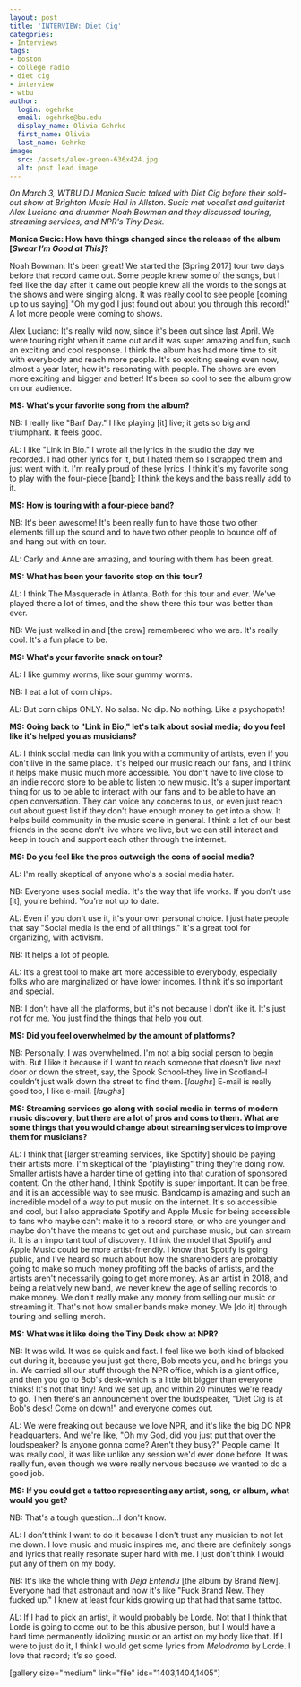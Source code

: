 ```yaml
---
layout: post
title: 'INTERVIEW: Diet Cig'
categories:
- Interviews
tags:
- boston
- college radio
- diet cig
- interview
- wtbu
author:
  login: ogehrke
  email: ogehrke@bu.edu
  display_name: Olivia Gehrke
  first_name: Olivia
  last_name: Gehrke
image:
  src: /assets/alex-green-636x424.jpg
  alt: post lead image
---
```


_On March 3, WTBU DJ Monica Sucic talked with Diet Cig before their sold-out show at Brighton Music Hall in Allston. Sucic met vocalist and guitarist Alex Luciano and drummer Noah Bowman and they discussed touring, streaming services, and NPR's Tiny Desk._

**Monica Sucic: How have things changed since the release of the album \[****_Swear I’m Good at This\]_****?**

Noah Bowman: It's been great! We started the \[Spring 2017\] tour two days before that record came out. Some people knew some of the songs, but I feel like the day after it came out people knew all the words to the songs at the shows and were singing along. It was really cool to see people \[coming up to us saying\] "Oh my god I just found out about you through this record!" A lot more people were coming to shows.

Alex Luciano: It's really wild now, since it's been out since last April. We were touring right when it came out and it was super amazing and fun, such an exciting and cool response. I think the album has had more time to sit with everybody and reach more people. It's so exciting seeing even now, almost a year later, how it's resonating with people. The shows are even more exciting and bigger and better! It's been so cool to see the album grow on our audience.

**MS: What's your favorite song from the album?**

NB: I really like "Barf Day." I like playing \[it\] live; it gets so big and triumphant. It feels good.

AL: I like "Link in Bio." I wrote all the lyrics in the studio the day we recorded. I had other lyrics for it, but I hated them so I scrapped them and just went with it. I'm really proud of these lyrics. I think it's my favorite song to play with the four-piece \[band\]; I think the keys and the bass really add to it.

**MS: How is touring with a four-piece band?**

NB: It's been awesome! It's been really fun to have those two other elements fill up the sound and to have two other people to bounce off of and hang out with on tour.

AL: Carly and Anne are amazing, and touring with them has been great.

**MS: What has been your favorite stop on this tour?**

AL: I think The Masquerade in Atlanta. Both for this tour and ever. We've played there a lot of times, and the show there this tour was better than ever.

NB: We just walked in and \[the crew\] remembered who we are. It's really cool. It's a fun place to be.

**MS: What's your favorite snack on tour?**

AL: I like gummy worms, like sour gummy worms.

NB: I eat a lot of corn chips.

AL: But corn chips ONLY. No salsa. No dip. No nothing. Like a psychopath!

**MS: Going back to "Link in Bio," let's talk about social media; do you feel like it's helped you as musicians?**

AL: I think social media can link you with a community of artists, even if you don't live in the same place. It's helped our music reach our fans, and I think it helps make music much more accessible. You don't have to live close to an indie record store to be able to listen to new music. It's a super important thing for us to be able to interact with our fans and to be able to have an open conversation. They can voice any concerns to us, or even just reach out about guest list if they don't have enough money to get into a show. It helps build community in the music scene in general. I think a lot of our best friends in the scene don't live where we live, but we can still interact and keep in touch and support each other through the internet.

**MS: Do you feel like the pros outweigh the cons of social media?**

AL: I'm really skeptical of anyone who's a social media hater.

NB: Everyone uses social media. It's the way that life works. If you don't use \[it\], you're behind. You’re not up to date.

AL: Even if you don't use it, it's your own personal choice. I just hate people that say "Social media is the end of all things." It's a great tool for organizing, with activism.

NB: It helps a lot of people.

AL: It’s a great tool to make art more accessible to everybody, especially folks who are marginalized or have lower incomes. I think it's so important and special.

NB: I don't have all the platforms, but it's not because I don't like it. It's just not for me. You just find the things that help you out.

**MS: Did you feel overwhelmed by the amount of platforms?**

NB: Personally, I was overwhelmed. I'm not a big social person to begin with. But I like it because if I want to reach someone that doesn't live next door or down the street, say, the Spook School–they live in Scotland–I couldn’t just walk down the street to find them. \[_laughs_\] E-mail is really good too, I like e-mail. \[_laughs_\]

**MS: Streaming services go along with social media in terms of modern music discovery, but there are a lot of pros and cons to them. What are some things that you would change about streaming services to improve them for musicians?**

AL: I think that \[larger streaming services, like Spotify\] should be paying their artists more. I'm skeptical of the "playlisting" thing they're doing now. Smaller artists have a harder time of getting into that curation of sponsored content. On the other hand, I think Spotify is super important. It can be free, and it is an accessible way to see music. Bandcamp is amazing and such an incredible model of a way to put music on the internet. It's so accessible and cool, but I also appreciate Spotify and Apple Music for being accessible to fans who maybe can't make it to a record store, or who are younger and maybe don't have the means to get out and purchase music, but can stream it. It is an important tool of discovery. I think the model that Spotify and Apple Music could be more artist-friendly. I know that Spotify is going public, and I've heard so much about how the shareholders are probably going to make so much money profiting off the backs of artists, and the artists aren't necessarily going to get more money. As an artist in 2018, and being a relatively new band, we never knew the age of selling records to make money. We don't really make any money from selling our music or streaming it. That's not how smaller bands make money. We \[do it\] through touring and selling merch.

**MS: What was it like doing the Tiny Desk show at NPR?**

NB: It was wild. It was so quick and fast. I feel like we both kind of blacked out during it, because you just get there, Bob meets you, and he brings you in. We carried all our stuff through the NPR office, which is a giant office, and then you go to Bob's desk–which is a little bit bigger than everyone thinks! It's not that tiny! And we set up, and within 20 minutes we're ready to go. Then there's an announcement over the loudspeaker, "Diet Cig is at Bob's desk! Come on down!" and everyone comes out.

AL: We were freaking out because we love NPR, and it's like the big DC NPR headquarters. And we're like, "Oh my God, did you just put that over the loudspeaker? Is anyone gonna come? Aren't they busy?" People came! It was really cool, it was like unlike any session we'd ever done before. It was really fun, even though we were really nervous because we wanted to do a good job.

**MS: If you could get a tattoo representing any artist, song, or album, what would you get?**

NB: That's a tough question...I don't know.

AL: I don’t think I want to do it because I don't trust any musician to not let me down. I love music and music inspires me, and there are definitely songs and lyrics that really resonate super hard with me. I just don’t think I would put any of them on my body.

NB: It's like the whole thing with _Deja Entendu_ \[the album by Brand New\]. Everyone had that astronaut and now it's like "Fuck Brand New. They fucked up." I knew at least four kids growing up that had that same tattoo.

AL: If I had to pick an artist, it would probably be Lorde. Not that I think that Lorde is going to come out to be this abusive person, but I would have a hard time permanently idolizing music or an artist on my body like that. If I were to just do it, I think I would get some lyrics from _Melodrama_ by Lorde. I love that record; it’s so good.

\[gallery size="medium" link="file" ids="1403,1404,1405"\]